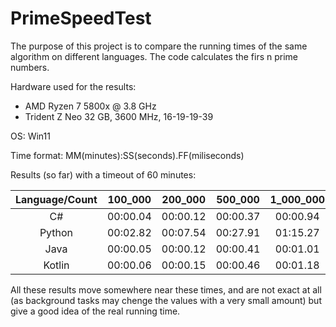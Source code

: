 # PrimeSpeedTest

The purpose of this project is to compare the running times of the same algorithm on different languages. The code calculates the firs n prime numbers.

Hardware used for the results:
 - AMD Ryzen 7 5800x @ 3.8 GHz
 - Trident Z Neo 32 GB, 3600 MHz, 16-19-19-39

OS: Win11

Time format: MM(minutes):SS(seconds).FF(miliseconds)

Results (so far) with a timeout of 60 minutes:

Language/Count | 100_000  | 200_000  | 500_000  | 1_000_000  | 2_000_000  | 5_000_000  | 10_000_000  | 20_000_000  | 50_000_000  | 100_000_000 
:-------------:|:--------:|:--------:|:--------:|:----------:|:----------:|:----------:|:-----------:|:-----------:|:-----------:|:-----------:
C#             |00:00.04  |00:00.12  |00:00.37  |00:00.94    |00:02.47    |00:09.01    |00:24.52     |01:06.58     |04:10.64     |11:28.81
Python         |00:02.82  |00:07.54  |00:27.91  |01:15.27    |03:23.32    |-           |-            |-            |-            |-
Java           |00:00.05  |00:00.12  |00:00.41  |00:01.01    |00:02.72    |00:09.94    |00:26.77     |01:12.40     |04:31.81     |-
Kotlin         |00:00.06  |00:00.15  |00:00.46  |00:01.18    |00:03.10    |00:11.30    |00:30.45     |01:22.61     |05:08.30     |13:52.78

All these results move somewhere near these times, and are not exact at all (as background tasks may chenge the values with a very small amount) but give a good idea of the real running time.

